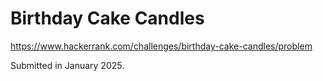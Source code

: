 # Birthday Cake Candles

https://www.hackerrank.com/challenges/birthday-cake-candles/problem

Submitted in January 2025.
